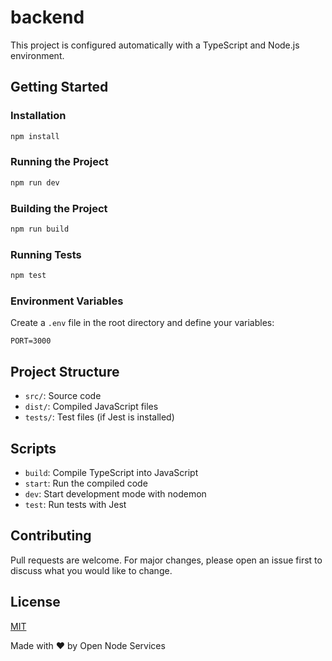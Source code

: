 
  # backend
  
  This project is configured automatically with a TypeScript and Node.js environment.
  
  ## Getting Started
  
  ### Installation
  
  ```bash
  npm install
  ```
  
  ### Running the Project
  
  ```bash
  npm run dev
  ```
  
  ### Building the Project
  
  ```bash
  npm run build
  ```
  
  ### Running Tests
  
  ```bash
  npm test
  ```
  
  ### Environment Variables
  
  Create a `.env` file in the root directory and define your variables:
  
  ```
  PORT=3000
  ```
  
  ## Project Structure
  
  - `src/`: Source code
  - `dist/`: Compiled JavaScript files
  - `tests/`: Test files (if Jest is installed)
  
  ## Scripts
  
  - `build`: Compile TypeScript into JavaScript
  - `start`: Run the compiled code
  - `dev`: Start development mode with nodemon
  - `test`: Run tests with Jest
  
  ## Contributing
  
  Pull requests are welcome. For major changes, please open an issue first to discuss what you would like to change.
  
  ## License
  
  [MIT](LICENSE)
  
  Made with ♥ by Open Node Services
  